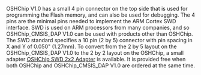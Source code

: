 OSHChip&nbsp;V1.0 has a small 4 pin connector on the top side that is
used for programming the Flash memory, and can also be used for
debugging. The 4 pins are the minimal pins needed to implement the ARM
Cortex SWD interface. SWD is used on ARM processors from many
companies, and so OSHChip_CMSIS_DAP&nbsp;V1.0 can be used with
products other than OSHChip. The SWD standard specifies a 10 pin
(2&nbsp;by&nbsp;5) connector with pin spacing in X and Y of 0.050"
(1.27mm). To convert from the 2&nbsp;by&nbsp;5 layout on the
OSHChip_CMSIS_DAP&nbsp;V1.0 to the 2&nbsp;by&nbsp;2 layout on the
OSHChip, a small adapter [OSHChip SWD 2x2
Adapter](/products/OSHChip_SWD_2x2_Adapter.html) is available. It is
provided free when both OSHChip and OSHChip_CMSIS_DAP&nbsp;V1.0 are
ordered at the same time.
